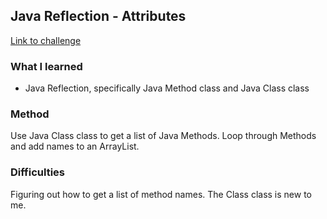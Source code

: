 ## Java Reflection - Attributes

[Link to challenge](https://www.hackerrank.com/challenges/java-reflection-attributes)

### What I learned
- Java Reflection, specifically Java Method class and Java Class class

### Method
Use Java Class class to get a list of Java Methods. Loop through Methods and add
names to an ArrayList.

### Difficulties
Figuring out how to get a list of method names. The Class class is new to me.

